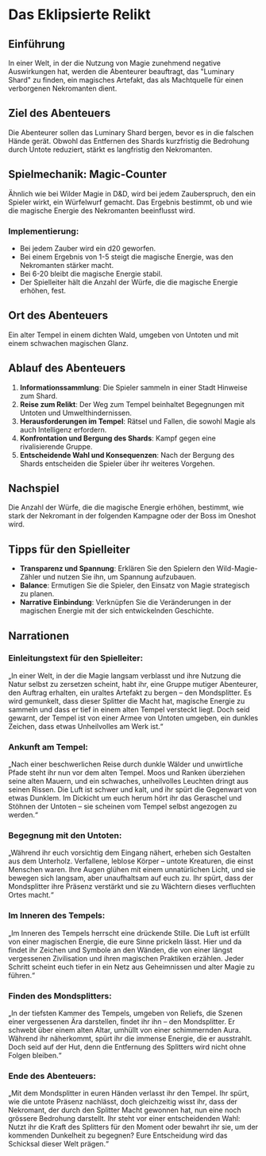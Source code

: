 # **Das Eklipsierte Relikt**

## **Einführung**
In einer Welt, in der die Nutzung von Magie zunehmend negative Auswirkungen hat, werden die Abenteurer beauftragt, das "Luminary Shard" zu finden, ein magisches Artefakt, das als Machtquelle für einen verborgenen Nekromanten dient.

## **Ziel des Abenteuers**
Die Abenteurer sollen das Luminary Shard bergen, bevor es in die falschen Hände gerät. Obwohl das Entfernen des Shards kurzfristig die Bedrohung durch Untote reduziert, stärkt es langfristig den Nekromanten.

## **Spielmechanik: Magic-Counter**
Ähnlich wie bei Wilder Magie in D&D, wird bei jedem Zauberspruch, den ein Spieler wirkt, ein Würfelwurf gemacht. Das Ergebnis bestimmt, ob und wie die magische Energie des Nekromanten beeinflusst wird.

### **Implementierung:**
- Bei jedem Zauber wird ein d20 geworfen.
- Bei einem Ergebnis von 1-5 steigt die magische Energie, was den Nekromanten stärker macht.
- Bei 6-20 bleibt die magische Energie stabil.
- Der Spielleiter hält die Anzahl der Würfe, die die magische Energie erhöhen, fest.

## **Ort des Abenteuers**
Ein alter Tempel in einem dichten Wald, umgeben von Untoten und mit einem schwachen magischen Glanz.

## **Ablauf des Abenteuers**
1. **Informationssammlung**: Die Spieler sammeln in einer Stadt Hinweise zum Shard.
2. **Reise zum Relikt**: Der Weg zum Tempel beinhaltet Begegnungen mit Untoten und Umwelthindernissen.
3. **Herausforderungen im Tempel**: Rätsel und Fallen, die sowohl Magie als auch Intelligenz erfordern.
4. **Konfrontation und Bergung des Shards**: Kampf gegen eine rivalisierende Gruppe.
5. **Entscheidende Wahl und Konsequenzen**: Nach der Bergung des Shards entscheiden die Spieler über ihr weiteres Vorgehen.

## **Nachspiel**
Die Anzahl der Würfe, die die magische Energie erhöhen, bestimmt, wie stark der Nekromant in der folgenden Kampagne oder der Boss im Oneshot wird.

## **Tipps für den Spielleiter**
- **Transparenz und Spannung**: Erklären Sie den Spielern den Wild-Magie-Zähler und nutzen Sie ihn, um Spannung aufzubauen.
- **Balance**: Ermutigen Sie die Spieler, den Einsatz von Magie strategisch zu planen.
- **Narrative Einbindung**: Verknüpfen Sie die Veränderungen in der magischen Energie mit der sich entwickelnden Geschichte.

## Narrationen

### **Einleitungstext für den Spielleiter:**
„In einer Welt, in der die Magie langsam verblasst und ihre Nutzung die Natur selbst zu zersetzen scheint, habt ihr, eine Gruppe mutiger Abenteurer, den Auftrag erhalten, ein uraltes Artefakt zu bergen – den Mondsplitter. Es wird gemunkelt, dass dieser Splitter die Macht hat, magische Energie zu sammeln und dass er tief in einem alten Tempel versteckt liegt. Doch seid gewarnt, der Tempel ist von einer Armee von Untoten umgeben, ein dunkles Zeichen, dass etwas Unheilvolles am Werk ist.“

### **Ankunft am Tempel:**
„Nach einer beschwerlichen Reise durch dunkle Wälder und unwirtliche Pfade steht ihr nun vor dem alten Tempel. Moos und Ranken überziehen seine alten Mauern, und ein schwaches, unheilvolles Leuchten dringt aus seinen Rissen. Die Luft ist schwer und kalt, und ihr spürt die Gegenwart von etwas Dunklem. Im Dickicht um euch herum hört ihr das Geraschel und Stöhnen der Untoten – sie scheinen vom Tempel selbst angezogen zu werden.“

### **Begegnung mit den Untoten:**
„Während ihr euch vorsichtig dem Eingang nähert, erheben sich Gestalten aus dem Unterholz. Verfallene, leblose Körper – untote Kreaturen, die einst Menschen waren. Ihre Augen glühen mit einem unnatürlichen Licht, und sie bewegen sich langsam, aber unaufhaltsam auf euch zu. Ihr spürt, dass der Mondsplitter ihre Präsenz verstärkt und sie zu Wächtern dieses verfluchten Ortes macht.“

### **Im Inneren des Tempels:**
„Im Inneren des Tempels herrscht eine drückende Stille. Die Luft ist erfüllt von einer magischen Energie, die eure Sinne prickeln lässt. Hier und da findet ihr Zeichen und Symbole an den Wänden, die von einer längst vergessenen Zivilisation und ihren magischen Praktiken erzählen. Jeder Schritt scheint euch tiefer in ein Netz aus Geheimnissen und alter Magie zu führen.“

### **Finden des Mondsplitters:**
„In der tiefsten Kammer des Tempels, umgeben von Reliefs, die Szenen einer vergessenen Ära darstellen, findet ihr ihn – den Mondsplitter. Er schwebt über einem alten Altar, umhüllt von einer schimmernden Aura. Während ihr näherkommt, spürt ihr die immense Energie, die er ausstrahlt. Doch seid auf der Hut, denn die Entfernung des Splitters wird nicht ohne Folgen bleiben.“

### **Ende des Abenteuers:**
„Mit dem Mondsplitter in euren Händen verlasst ihr den Tempel. Ihr spürt, wie die untote Präsenz nachlässt, doch gleichzeitig wisst ihr, dass der Nekromant, der durch den Splitter Macht gewonnen hat, nun eine noch grössere Bedrohung darstellt. Ihr steht vor einer entscheidenden Wahl: Nutzt ihr die Kraft des Splitters für den Moment oder bewahrt ihr sie, um der kommenden Dunkelheit zu begegnen? Eure Entscheidung wird das Schicksal dieser Welt prägen.“
